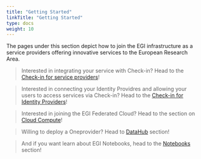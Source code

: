 ```yaml
---
title: "Getting Started"
linkTitle: "Getting Started"
type: docs
weight: 10
---
```


The pages under this section depict how to join the EGI infrastructure as
a service providers offering innovative services to the European Research Area.

> Interested in integrating your service with Check-in? Head to the
  [Check-in for service providers](https://docs.egi.eu/providers/check-in/sp/)!
  
> Interested in connecting your Identity Providres and allowing your users to
  access services via Check-in? Head to the
  [Check-in for Identity Providers](https://docs.egi.eu/providers/check-in/idp/)!

> Interested in joining the EGI Federated Cloud? Head to the section on
  [Cloud Compute](https://docs.egi.eu/providers/cloud-compute/)!

> Willing to deploy a Oneprovider? Head to
  [DataHub](https://docs.egi.eu/providers/datahub/) section!
  
> And if you want learn about EGI Notebooks, head to the
  [Notebooks](https://docs.egi.eu/providers/notebooks/) section!
